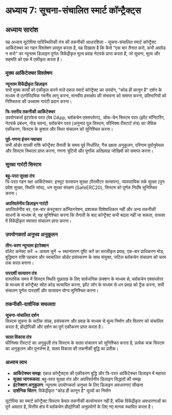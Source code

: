 # अध्याय 7: सूचना-संचालित स्मार्ट कॉन्ट्रैक्ट्स

## अध्याय सारांश

यह अध्याय यूटोपिया पारिस्थितिकी तंत्र की तकनीकी आधारशिला - सूचना-संचालित स्मार्ट कॉन्ट्रैक्ट आर्किटेक्चर का गहन विश्लेषण प्रस्तुत करता है, यह दिखाता है कि कैसे "एक बार तैनात करो, कभी अपग्रेड न करो" का न्यूनतम डिज़ाइन पूर्णतः विकेंद्रीकृत मूल्य प्रवाह नेटवर्क प्राप्त करता है, जो सूचना, मूल्य और सहमति को एक में एकीकृत करता है।

### मुख्य आर्किटेक्चर विश्लेषण

**न्यूनतम विकेंद्रीकृत डिज़ाइन**  
सभी मुख्य कार्यों को एकीकृत करने वाले एकल स्मार्ट कॉन्ट्रैक्ट का उपयोग, "कोड ही कानून है" दर्शन के माध्यम से एल्गोरिदमिक गवर्नेंस लागू करना, मानवीय हस्तक्षेप की संभावना को समाप्त करना, प्रतिभागियों को निश्चितता की उच्चतम गारंटी प्रदान करना।

**त्रि-स्तरीय तकनीकी आर्किटेक्चर**  
उपयोगकर्ता इंटरफेस परत (वेब DApp, ब्लॉकचेन एक्सप्लोरर), ऑफ-चेन सिस्टम परत (इवेंट मॉनिटरिंग, नेटवर्क प्रबंधन, नोड चयन), ब्लॉकचेन परत (अनुनाद पूल सिस्टम, फीनिक्स रीस्टार्ट तंत्र) का जैविक एकीकरण, सिस्टम के कुशल और स्थिर संचालन को सुनिश्चित करना।

**पूर्व-गणना इंजन नवाचार**  
सभी ऑर्डर वापसी राशि कॉन्ट्रैक्ट तैनाती के समय पूर्व निर्धारित, गैस दक्षता अनुकूलन, परिणाम पूर्वानुमेयता और सिस्टम स्थिरता प्राप्त करना, गणना त्रुटियों और पूर्णांक अतिप्रवाह जोखिमों को समाप्त करना।

### सुरक्षा गारंटी सिस्टम

**बहु-परत सुरक्षा तंत्र**  
त्रि-परत गहन रक्षा आर्किटेक्चर: इनपुट सत्यापन सुरक्षा (पैरामीटर सत्यापन), व्यावसायिक तर्क सुरक्षा (पुनः प्रवेश सुरक्षा, स्थिति जांच), धन सुरक्षा संरक्षण (SafeERC20), सिस्टम को पूर्णतः निर्दोष सुनिश्चित करना।

**अपरिवर्तनीय डिज़ाइन गारंटी**  
अपरिवर्तनीय चर, एक-बार कंस्ट्रक्टर कॉन्फ़िगरेशन, प्रशासक विशेषाधिकार नहीं और अन्य तकनीकी साधनों के माध्यम से, यह सुनिश्चित करना कि तैनाती के बाद कॉन्ट्रैक्ट कभी बदला नहीं जा सकता, वास्तव में विकेंद्रीकृत स्वायत्त संचालन प्राप्त करना।

### उपयोगकर्ता अनुभव अनुकूलन

**तीन-चरण न्यूनतम इंटरेक्शन**  
वॉलेट कनेक्ट करें → आयाम चुनें → स्थानांतरण पुष्टि करें का सरलीकृत प्रवाह, एक-बार प्राधिकरण मोड, बुद्धिमान राशि पहचान और स्वचालित ऑर्डर प्रसंस्करण के साथ संयुक्त, जटिल ब्लॉकचेन संचालन को चरम तक सरल बनाना।

**पारदर्शी सत्यापन तंत्र**  
वास्तविक समय में सिस्टम स्थिति पूछताछ के लिए सार्वजनिक फ़ंक्शन के माध्यम से, ब्लॉकचेन एक्सप्लोरर के माध्यम से कॉन्ट्रैक्ट स्रोत कोड सत्यापित करना, इवेंट लॉग के माध्यम से धन प्रवाह को ट्रैक करना, सभी संचालन पूर्णतः पारदर्शी और सत्यापन योग्य सुनिश्चित करना।

### तकनीकी-दार्शनिक सफलता

**सूचना-संचालित दर्शन**  
सिस्टम सूचना के सटीक संग्रह, प्रसंस्करण और प्रवाह के माध्यम से मूल्य निर्माण और वितरण को संचालित करता है, प्रौद्योगिकी और दर्शन का पूर्ण एकीकरण प्राप्त करता है।

**सतत विकास तंत्र**  
फीनिक्स रीस्टार्ट का अनुकूली तंत्र सिस्टम के सतत संचालन को सुनिश्चित करता है, प्रत्येक चक्र सिस्टम का अनुकूलन और पुनर्जन्म है, सतत विकास की तकनीकी बुद्धि का प्रतीक।

### अध्याय लाभ

* **आर्किटेक्चर समझ**: एकल कॉन्ट्रैक्ट्स की एकीकरण बुद्धि और त्रि-परत आर्किटेक्चर डिज़ाइन में महारत
* **सुरक्षा जागरूकता**: बहु-परत सुरक्षा तंत्र और अपरिवर्तनीय डिज़ाइन सिद्धांतों की समझ
* **इंटरेक्शन अनुकूलन**: न्यूनतम उपयोगकर्ता अनुभव के लिए डिज़ाइन अवधारणाएं सीखना
* **दार्शनिक चिंतन**: विकेंद्रीकृत "कोड ही कानून है" मूल्यों का निर्माण

यूटोपिया का स्मार्ट कॉन्ट्रैक्ट सिस्टम केवल तकनीकी कार्यान्वयन नहीं है, बल्कि विकेंद्रीकृत अवधारणाओं का पूर्ण अवतार है, वित्तीय क्षेत्र में ब्लॉकचेन प्रौद्योगिकी अनुप्रयोगों के लिए नए मानक स्थापित करता है।